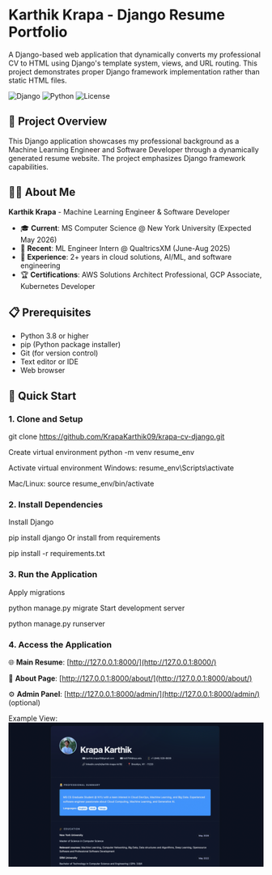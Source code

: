 # Karthik Krapa - Django Resume Portfolio

A Django-based web application that dynamically converts my professional CV to HTML using Django's template system, views, and URL routing. This project demonstrates proper Django framework implementation rather than static HTML files.

![Django](https://img.shields.io/badge/Django-5.2+-green.svg)
![Python](https://img.shields.io/badge/Python-3.12+-blue.svg)
![License](https://img.shields.io/badge/License-MIT-yellow.svg)

## 🎯 Project Overview

This Django application showcases my professional background as a Machine Learning Engineer and Software Developer through a dynamically generated resume website. The project emphasizes Django framework capabilities.

## 👨‍💻 About Me

**Karthik Krapa** - Machine Learning Engineer & Software Developer

- 🎓 **Current**: MS Computer Science @ New York University (Expected May 2026)
- 💼 **Recent**: ML Engineer Intern @ QualtricsXM (June-Aug 2025)
- 🌟 **Experience**: 2+ years in cloud solutions, AI/ML, and software engineering
- 🏆 **Certifications**: AWS Solutions Architect Professional, GCP Associate, Kubernetes Developer

## 📋 Prerequisites

- Python 3.8 or higher
- pip (Python package installer)
- Git (for version control)
- Text editor or IDE
- Web browser

## 🚀 Quick Start

### 1. Clone and Setup
git clone https://github.com/KrapaKarthik09/krapa-cv-django.git

Create virtual environment
python -m venv resume_env

Activate virtual environment
Windows:
resume_env\Scripts\activate

Mac/Linux:
source resume_env/bin/activate
### 2. Install Dependencies

Install Django

pip install django
Or install from requirements

pip install -r requirements.txt

### 3. Run the Application

Apply migrations

python manage.py migrate
Start development server

python manage.py runserver

### 4. Access the Application

🌐 **Main Resume**: [http://127.0.0.1:8000/](http://127.0.0.1:8000/)

📄 **About Page**: [http://127.0.0.1:8000/about/](http://127.0.0.1:8000/about/)

⚙️ **Admin Panel**: [http://127.0.0.1:8000/admin/](http://127.0.0.1:8000/admin/) (optional)


Example View:
![alt text](image.png)